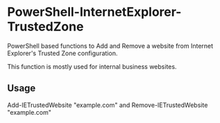 # PowerShell-InternetExplorer-TrustedZone
PowerShell based functions to Add and Remove a website from Internet Explorer's Trusted Zone configuration.

This function is mostly used for internal business websites. 

## Usage

Add-IETrustedWebsite "example.com" and
Remove-IETrustedWebsite "example.com"
